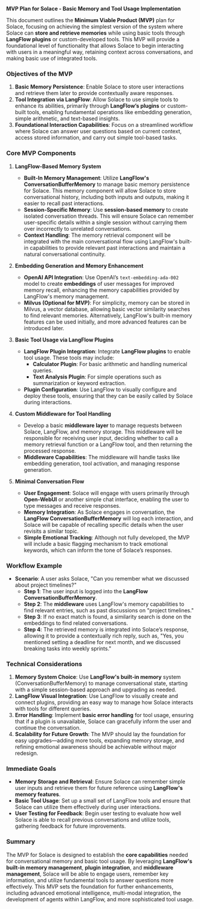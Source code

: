 **MVP Plan for Solace - Basic Memory and Tool Usage Implementation**

This document outlines the **Minimum Viable Product (MVP)** plan for Solace, focusing on achieving the simplest version of the system where Solace can **store and retrieve memories** while using basic tools through **LangFlow plugins** or custom-developed tools. This MVP will provide a foundational level of functionality that allows Solace to begin interacting with users in a meaningful way, retaining context across conversations, and making basic use of integrated tools.

### Objectives of the MVP
1. **Basic Memory Persistence**: Enable Solace to store user interactions and retrieve them later to provide contextually aware responses.
2. **Tool Integration via LangFlow**: Allow Solace to use simple tools to enhance its abilities, primarily through **LangFlow’s plugins** or custom-built tools, enabling fundamental operations like embedding generation, simple arithmetic, and text-based insights.
3. **Foundational Interaction Capabilities**: Focus on a streamlined workflow where Solace can answer user questions based on current context, access stored information, and carry out simple tool-based tasks.

### Core MVP Components
1. **LangFlow-Based Memory System**
    - **Built-In Memory Management**: Utilize **LangFlow's ConversationBufferMemory** to manage basic memory persistence for Solace. This memory component will allow Solace to store conversational history, including both inputs and outputs, making it easier to recall past interactions.
    - **Session-Specific Memory**: Use **session-based memory** to create isolated conversation threads. This will ensure Solace can remember user-specific details within a single session without carrying them over incorrectly to unrelated conversations.
    - **Context Handling**: The memory retrieval component will be integrated with the main conversational flow using LangFlow's built-in capabilities to provide relevant past interactions and maintain a natural conversational continuity.

2. **Embedding Generation and Memory Enhancement**
    - **OpenAI API Integration**: Use OpenAI’s `text-embedding-ada-002` model to create **embeddings** of user messages for improved memory recall, enhancing the memory capabilities provided by LangFlow's memory management.
    - **Milvus (Optional for MVP)**: For simplicity, memory can be stored in Milvus, a vector database, allowing basic vector similarity searches to find relevant memories. Alternatively, LangFlow's built-in memory features can be used initially, and more advanced features can be introduced later.

3. **Basic Tool Usage via LangFlow Plugins**
    - **LangFlow Plugin Integration**: Integrate **LangFlow plugins** to enable tool usage. These tools may include:
        - **Calculator Plugin**: For basic arithmetic and handling numerical queries.
        - **Text Analysis Plugin**: For simple operations such as summarization or keyword extraction.
    - **Plugin Configuration**: Use LangFlow to visually configure and deploy these tools, ensuring that they can be easily called by Solace during interactions.

4. **Custom Middleware for Tool Handling**
    - Develop a basic **middleware layer** to manage requests between Solace, LangFlow, and memory storage. This middleware will be responsible for receiving user input, deciding whether to call a memory retrieval function or a LangFlow tool, and then returning the processed response.
    - **Middleware Capabilities**: The middleware will handle tasks like embedding generation, tool activation, and managing response generation.

5. **Minimal Conversation Flow**
    - **User Engagement**: Solace will engage with users primarily through **Open-WebUI** or another simple chat interface, enabling the user to type messages and receive responses.
    - **Memory Integration**: As Solace engages in conversation, the **LangFlow ConversationBufferMemory** will log each interaction, and Solace will be capable of recalling specific details when the user revisits a similar topic.
    - **Simple Emotional Tracking**: Although not fully developed, the MVP will include a basic flagging mechanism to track emotional keywords, which can inform the tone of Solace’s responses.

### Workflow Example
- **Scenario**: A user asks Solace, "Can you remember what we discussed about project timelines?"
    - **Step 1**: The user input is logged into the **LangFlow ConversationBufferMemory**.
    - **Step 2**: The **middleware** uses LangFlow's memory capabilities to find relevant entries, such as past discussions on "project timelines."
    - **Step 3**: If no exact match is found, a similarity search is done on the embeddings to find related conversations.
    - **Step 4**: The retrieved memory is integrated into Solace’s response, allowing it to provide a contextually rich reply, such as, "Yes, you mentioned setting a deadline for next month, and we discussed breaking tasks into weekly sprints."

### Technical Considerations
1. **Memory System Choice**: Use **LangFlow's built-in memory** system (ConversationBufferMemory) to manage conversational state, starting with a simple session-based approach and upgrading as needed.
2. **LangFlow Visual Integration**: Use LangFlow to visually create and connect plugins, providing an easy way to manage how Solace interacts with tools for different queries.
3. **Error Handling**: Implement **basic error handling** for tool usage, ensuring that if a plugin is unavailable, Solace can gracefully inform the user and continue the conversation.
4. **Scalability for Future Growth**: The MVP should lay the foundation for easy upgrades—adding more tools, expanding memory storage, and refining emotional awareness should be achievable without major redesign.

### Immediate Goals
- **Memory Storage and Retrieval**: Ensure Solace can remember simple user inputs and retrieve them for future reference using **LangFlow's memory features**.
- **Basic Tool Usage**: Set up a small set of LangFlow tools and ensure that Solace can utilize them effectively during user interactions.
- **User Testing for Feedback**: Begin user testing to evaluate how well Solace is able to recall previous conversations and utilize tools, gathering feedback for future improvements.

### Summary
The MVP for Solace is designed to establish the **core capabilities** needed for conversational memory and basic tool usage. By leveraging **LangFlow's built-in memory management**, **plugin integration**, and **middleware management**, Solace will be able to engage users, remember key information, and utilize fundamental tools to answer questions more effectively. This MVP sets the foundation for further enhancements, including advanced emotional intelligence, multi-modal integration, the development of agents within LangFlow, and more sophisticated tool usage.

